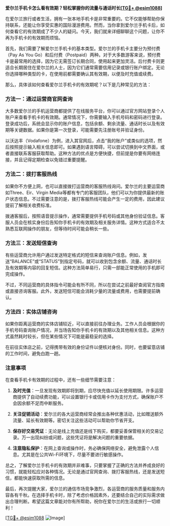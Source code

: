 **爱尔兰手机卡怎么看有效期？轻松掌握你的流量与通话时长[[TG💪+ @esim1088](https://t.me/s/esim1088)]**

在爱尔兰旅行或者生活，拥有一张本地手机卡是非常重要的。它不仅能够帮助你保持联系，还能让你享受实惠的国际漫游费用。然而，当你拿到爱尔兰手机卡后，如何查看它的有效期成了不少人的疑问。今天，我们就来详细聊聊这个问题，让你不再为手机卡的有效期而烦恼。

首先，我们需要了解爱尔兰手机卡的基本类型。爱尔兰的手机卡主要分为预付费（Pay As You Go）和后付费（Postpaid）两种。对于大多数游客来说，预付费卡是最常用的选择，因为它无需签订长期合同，使用起来更加灵活。后付费卡则更适合长期居住在爱尔兰的人士，因为它们通常需要信用记录或银行账户绑定。无论你选择哪种类型的卡，在使用前都需要确认其有效期，以便及时充值或续费。

那么，具体该如何查看爱尔兰手机卡的有效期呢？以下是几种常见的方法：

### 方法一：通过运营商官网查询

大多数爱尔兰的手机运营商都提供了在线服务平台，你可以通过官方网站登录个人账户来查看手机卡的有效期。通常情况下，你需要输入手机号码和密码进行登录。登录成功后，系统会显示你的账户信息，包括余额、剩余流量、通话时长以及有效期等关键数据。如果你是第一次登录，可能需要先注册账号并验证身份。

以沃达丰（Vodafone）为例，进入其官网后，点击“我的账户”或类似的选项，然后按照提示输入相关信息即可。如果遇到语言障碍，可以尝试切换到中文界面，或者直接联系客服获取帮助。这种方法的优点是方便快捷，但前提是你要有网络连接，并且记得定期检查以免错过重要提醒。

### 方法二：拨打客服热线

如果你不方便上网，也可以直接拨打运营商的客服热线询问。爱尔兰的主要运营商如Three、Eir、Virgin Media等都有专门的客服团队，他们可以为你提供最新的账户状态信息。不过需要注意的是，拨打客服热线可能会产生一定的费用，因此建议提前了解相关收费标准。

拨通客服后，按照语音提示操作，通常需要提供手机号码或其他身份验证信息。客服人员会在核实身份后告知你手机卡的有效期及相关服务详情。这种方式适合不太熟悉互联网操作的朋友，但等待时间可能会稍长一些。

### 方法三：发送短信查询

有些运营商允许用户通过发送特定格式的短信来查询账户信息。例如，发送“BALANCE”或“STATUS”到指定号码，就可以收到包含余额、流量、通话时长及有效期等内容的回复短信。这种方法简单易行，只需一部能正常使用的手机即可完成操作。

不过，不同运营商的具体指令可能会有所不同，所以在尝试之前最好查阅官方指南或直接咨询客服。此外，发送短信可能会消耗少量的流量或费用，也需要提前确认。

### 方法四：实体店铺咨询

如果你距离运营商的实体店铺较近，可以直接前往办理业务。工作人员会根据你的手机号码查询账户情况，并当场告知你手机卡的有效期以及其他相关信息。这种方式虽然耗时较长，但在某些情况下可能是最稳妥的选择。

在前往实体店之前，记得携带有效的身份证件以便核对身份。同时，也要留意店铺的工作时间，避免白跑一趟。

### 注意事项

在查看手机卡有效期的过程中，还有一些细节需要注意：

1. **及时充值**：一旦发现有效期即将到期，应尽快充值以延长使用期限。许多运营商提供了自动续费功能，可以设置银行卡或信用卡作为支付方式，确保账户不会因余额不足而中断服务。

2. **关注促销活动**：爱尔兰的各大运营商经常会推出各种优惠活动，比如赠送额外流量、延长有效期等。密切关注这些活动可以帮助你节省开支。

3. **保存好交易凭证**：无论是线上充值还是线下购买，都要妥善保管相关的交易记录。万一出现纠纷或问题，这些凭证将是解决问题的重要依据。

4. **注意隐私保护**：在网上查询或操作时，务必确保网络安全，避免泄露个人信息。尤其是在公共Wi-Fi环境下，尽量不要进行敏感操作。

总之，了解爱尔兰手机卡的有效期并非难事，只要掌握了正确的方法并养成良好的习惯，就能轻松应对各种情况。无论是通过官网查询、拨打客服热线，还是发送短信，都能快速获取所需的信息。

最后，再次提醒大家，爱尔兰的通信市场竞争激烈，各运营商的服务质量和服务内容各有千秋。在选择手机卡时，除了考虑价格因素外，还要结合自己的实际需求做出合理判断。希望这篇文章能对你有所帮助，祝你在爱尔兰的生活或旅行一切顺利！

[[TG💪+ @esim1088](https://t.me/s/esim1088) ![Image](https://i.postimg.cc/4NQfJmqS/Snipaste-2025-05-13-00-14-12.png)]